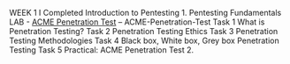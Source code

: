 WEEK 1
I Completed Introduction to Pentesting
    1. Pentesting Fundamentals
        LAB - [ACME Penetration Test](./labs/ACME-Penetration-Test.md) – ACME-Penetration-Test
        Task 1
        What is Penetration Testing?
        Task 2
        Penetration Testing Ethics
        Task 3
        Penetration Testing Methodologies
        Task 4
        Black box, White box, Grey box Penetration Testing
        Task 5
        Practical: ACME Penetration Test
    2. 